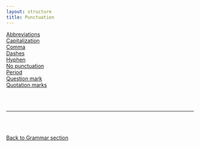 ```yaml
---
layout: structure
title: Punctuation
---
```


[Abbreviations]({{site.baseurl}}/structures/abbreviations)  
[Capitalization]({{site.baseurl}}/structures/capitalization)  
[Comma]({{site.baseurl}}/structures/the-comma)  
[Dashes]({{site.baseurl}}/structures/dashes)  
[Hyphen]({{site.baseurl}}/structures/hyphens)  
[No punctuation]({{site.baseurl}}/structures/no-punctuation)  
[Period]({{site.baseurl}}/structures/the-period)  
[Question mark]({{site.baseurl}}/structures/the-interrog)  
[Quotation marks]({{site.baseurl}}/structures/quotation-marks)  



<br/>
<br/>

---

<br/>
<br/>

[Back to Grammar section]({{site.baseurl}}/blog)